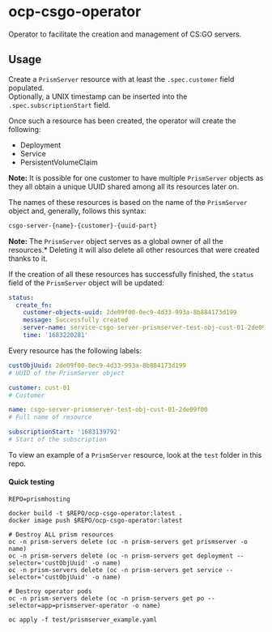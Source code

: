 # ocp-csgo-operator
Operator to facilitate the creation and management of CS:GO servers.

## Usage
Create a `PrismServer` resource with at least the `.spec.customer` field populated.  
Optionally, a UNIX timestamp can be inserted into the `.spec.subscriptionStart` field.

Once such a resource has been created, the operator will create the following:
- Deployment
- Service
- PersistentVolumeClaim

**Note:** It is possible for one customer to have multiple `PrismServer` objects as they all obtain a unique UUID shared among all its resources later on.

The names of these resources is based on the name of the `PrismServer` object and, generally, follows this syntax:
```bash
csgo-server-{name}-{customer}-{uuid-part}
```

**Note:** The `PrismServer` object serves as a global owner of all the resources.* 
Deleting it will also delete all other resources that were created thanks to it.

If the creation of all these resources has successfully finished, the `status` field of the `PrismServer` object will be updated:
```yaml
status:
  create_fn:
    customer-objects-uuid: 2de09f00-0ec9-4d33-993a-8b884173d199
    message: Successfully created
    server-name: service-csgo-server-prismserver-test-obj-cust-01-2de09f00
    time: '1683220281'
```

Every resource has the following labels:
```yaml
custObjUuid: 2de09f00-0ec9-4d33-993a-8b884173d199
# UUID of the PrismServer object

customer: cust-01
# Customer

name: csgo-server-prismserver-test-obj-cust-01-2de09f00
# Full name of resource

subscriptionStart: '1683139792'
# Start of the subscription
```

To view an example of a `PrismServer` resource, look at the `test` folder in this repo.

#### Quick testing

``` shell
REPO=prismhosting

docker build -t $REPO/ocp-csgo-operator:latest .
docker image push $REPO/ocp-csgo-operator:latest

# Destroy ALL prism resources
oc -n prism-servers delete (oc -n prism-servers get prismserver -o name)
oc -n prism-servers delete (oc -n prism-servers get deployment --selector='custObjUuid' -o name)
oc -n prism-servers delete (oc -n prism-servers get service --selector='custObjUuid' -o name)

# Destroy operator pods
oc -n prism-servers delete (oc -n prism-servers get po --selector=app=prismserver-operator -o name)

oc apply -f test/prismserver_example.yaml
```
